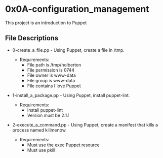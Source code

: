 # 0x0A-configuration_management
This project is an introduction to Puppet

## File Descriptions
* 0-create_a_file.pp - Using Puppet, create a file in /tmp.
    * Requirements:
        * File path is /tmp/holberton
        * File permission is 0744
        * File owner is www-data
        * File group is www-data
        * File contains I love Puppet

* 1-install_a_package.pp - Using Puppet, install puppet-lint.
    * Requirements:
        * Install puppet-lint
        * Version must be 2.1.1

* 2-execute_a_command.pp - Using Puppet, create a manifest that kills a process named killmenow.
    * Requirements:
        * Must use the exec Puppet resource
        * Must use pkill
